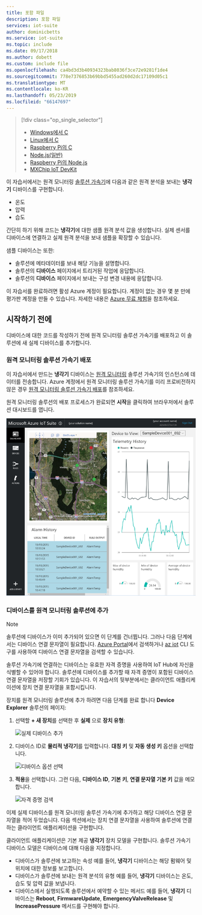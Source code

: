 ```yaml
---
title: 포함 파일
description: 포함 파일
services: iot-suite
author: dominicbetts
ms.service: iot-suite
ms.topic: include
ms.date: 09/17/2018
ms.author: dobett
ms.custom: include file
ms.openlocfilehash: ca4bd3d3b40934323bab8036f3ce72e9281f1de4
ms.sourcegitcommit: 778e7376853b69bbd5455ad260d2dc17109d05c1
ms.translationtype: MT
ms.contentlocale: ko-KR
ms.lasthandoff: 05/23/2019
ms.locfileid: "66147697"
---
```

> [!div class="op_single_selector"]
> * [Windows에서 C](../articles/iot-accelerators/iot-accelerators-connecting-devices.md)
> * [Linux에서 C](../articles/iot-accelerators/iot-accelerators-connecting-devices-linux.md)
> * [Raspberry Pi의 C](../articles/iot-accelerators/iot-accelerators-connecting-pi-c.md)
> * [Node.js(일반)](../articles/iot-accelerators/iot-accelerators-connecting-devices-node.md)
> * [Raspberry Pi의 Node.js](../articles/iot-accelerators/iot-accelerators-connecting-pi-node.md)
> * [MXChip IoT DevKit](../articles/iot-accelerators/iot-accelerators-arduino-iot-devkit-az3166-devkit-remote-monitoringV2.md)

이 자습서에서는 원격 모니터링 [솔루션 가속기](../articles/iot-accelerators/about-iot-accelerators.md)에 다음과 같은 원격 분석을 보내는 **냉각기** 디바이스를 구현합니다.

* 온도
* 압력
* 습도

간단히 하기 위해 코드는 **냉각기**에 대한 샘플 원격 분석 값을 생성합니다. 실제 센서를 디바이스에 연결하고 실제 원격 분석을 보내 샘플을 확장할 수 있습니다.

샘플 디바이스는 또한:

* 솔루션에 메타데이터를 보내 해당 기능을 설명합니다.
* 솔루션의 **디바이스** 페이지에서 트리거된 작업에 응답합니다.
* 솔루션의 **디바이스** 페이지에서 보내는 구성 변경 내용에 응답합니다.

이 자습서를 완료하려면 활성 Azure 계정이 필요합니다. 계정이 없는 경우 몇 분 만에 평가판 계정을 만들 수 있습니다. 자세한 내용은 [Azure 무료 체험](https://azure.microsoft.com/pricing/free-trial/)을 참조하세요.

## <a name="before-you-start"></a>시작하기 전에

디바이스에 대한 코드를 작성하기 전에 원격 모니터링 솔루션 가속기를 배포하고 이 솔루션에 새 실제 디바이스를 추가합니다.

### <a name="deploy-your-remote-monitoring-solution-accelerator"></a>원격 모니터링 솔루션 가속기 배포

이 자습서에서 만드는 **냉각기** 디바이스는 [원격 모니터링](../articles/iot-accelerators/quickstart-remote-monitoring-deploy.md) 솔루션 가속기의 인스턴스에 데이터를 전송합니다. Azure 계정에서 원격 모니터링 솔루션 가속기를 미리 프로비전하지 않은 경우 [원격 모니터링 솔루션 가속기 배포](../articles/iot-accelerators/quickstart-remote-monitoring-deploy.md)를 참조하세요.

원격 모니터링 솔루션의 배포 프로세스가 완료되면 **시작**을 클릭하여 브라우저에서 솔루션 대시보드를 엽니다.

![솔루션 대시보드](media/iot-suite-selector-connecting/dashboard.png)

### <a name="add-your-device-to-the-remote-monitoring-solution"></a>디바이스를 원격 모니터링 솔루션에 추가

> [!NOTE]
> 솔루션에 디바이스가 이미 추가되어 있으면 이 단계를 건너뜁니다. 그러나 다음 단계에서는 디바이스 연결 문자열이 필요합니다. [Azure Portal](https://portal.azure.com)에서 검색하거나 [az iot](https://docs.microsoft.com/cli/azure/iot?view=azure-cli-latest) CLI 도구를 사용하여 디바이스 연결 문자열을 검색할 수 있습니다.

솔루션 가속기에 연결하는 디바이스는 유효한 자격 증명을 사용하여 IoT Hub에 자신을 식별할 수 있어야 합니다. 솔루션에 디바이스를 추가할 때 자격 증명이 포함된 디바이스 연결 문자열을 저장할 기회가 있습니다. 이 자습서의 뒷부분에서는 클라이언트 애플리케이션에 장치 연결 문자열을 포함시킵니다.

장치를 원격 모니터링 솔루션에 추가 하려면 다음 단계를 완료 합니다 **Device Explorer** 솔루션의 페이지:

1. 선택할 **+ 새 장치**를 선택한 후 **실제** 으로 **장치 유형**:

    ![실제 디바이스 추가](media/iot-suite-selector-connecting/devicesprovision.png)

1. 디바이스 ID로 **물리적 냉각기**를 입력합니다. **대칭 키** 및 **자동 생성 키** 옵션을 선택합니다.

    ![디바이스 옵션 선택](media/iot-suite-selector-connecting/devicesoptions.png)

1. **적용**을 선택합니다. 그런 다음, **디바이스 ID**, **기본 키**, **연결 문자열 기본 키** 값을 메모합니다.

    ![자격 증명 검색](media/iot-suite-selector-connecting/credentials.png)

이제 실제 디바이스를 원격 모니터링 솔루션 가속기에 추가하고 해당 디바이스 연결 문자열을 적어 두었습니다. 다음 섹션에서는 장치 연결 문자열을 사용하여 솔루션에 연결하는 클라이언트 애플리케이션을 구현합니다.

클라이언트 애플리케이션은 기본 제공 **냉각기** 장치 모델을 구현합니다. 솔루션 가속기 디바이스 모델은 디바이스에 대해 다음을 지정합니다.

* 디바이스가 솔루션에 보고하는 속성 예를 들어, **냉각기** 디바이스는 해당 펌웨어 및 위치에 대한 정보를 보고합니다.
* 디바이스가 솔루션에 보내는 원격 분석의 유형 예를 들어, **냉각기** 디바이스는 온도, 습도 및 압력 값을 보냅니다.
* 디바이스에서 실행되도록 솔루션에서 예약할 수 있는 메서드 예를 들어, **냉각기** 디바이스는 **Reboot**, **FirmwareUpdate**, **EmergencyValveRelease** 및 **IncreasePressure** 메서드를 구현해야 합니다.
